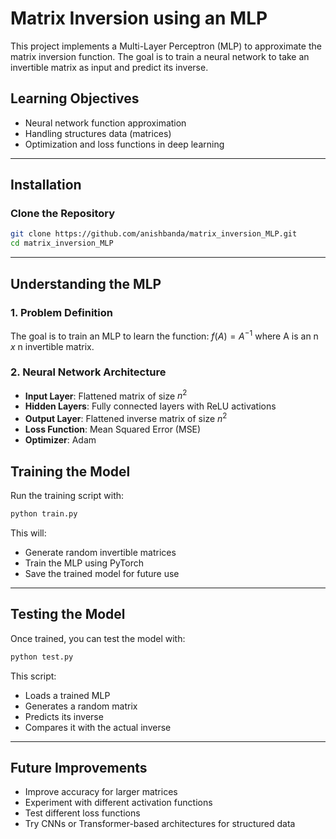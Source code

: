 # Matrix Inversion using an MLP

This project implements a Multi-Layer Perceptron (MLP) to approximate
the matrix inversion function. The goal is to train a neural network to take an invertible matrix as input and predict its inverse.

## Learning Objectives

- Neural network function approximation
- Handling structures data (matrices)
- Optimization and loss functions in deep learning

---

## Installation

### Clone the Repository

```sh
git clone https://github.com/anishbanda/matrix_inversion_MLP.git
cd matrix_inversion_MLP

```

---

## Understanding the MLP

### 1. Problem Definition

The goal is to train an MLP to learn the function:
$f(A) = A^{-1}$
where A is an n $x$ n invertible matrix.

### 2. Neural Network Architecture

- **Input Layer**: Flattened matrix of size $n^2$
- **Hidden Layers**: Fully connected layers with ReLU activations
- **Output Layer**: Flattened inverse matrix of size $n^2$
- **Loss Function**: Mean Squared Error (MSE)
- **Optimizer**: Adam

## Training the Model

Run the training script with:

```sh
python train.py
```

This will:

- Generate random invertible matrices
- Train the MLP using PyTorch
- Save the trained model for future use

---

## Testing the Model

Once trained, you can test the model with:

```sh
python test.py
```

This script:

- Loads a trained MLP
- Generates a random matrix
- Predicts its inverse
- Compares it with the actual inverse

---

## Future Improvements

- Improve accuracy for larger matrices
- Experiment with different activation functions
- Test different loss functions
- Try CNNs or Transformer-based architectures for structured data
